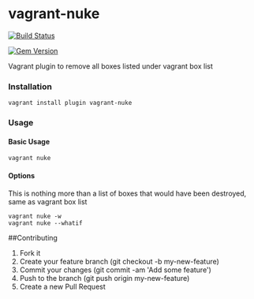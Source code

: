vagrant-nuke
========
[![Build Status](https://travis-ci.org/n00bworks/vagrant-nuke.svg)](https://travis-ci.org/n00bworks/vagrant-nuke)

[![Gem Version](https://badge.fury.io/rb/vagrant-nuke.svg)](http://badge.fury.io/rb/vagrant-nuke)

Vagrant plugin to remove all boxes listed under vagrant box list

### Installation

    vagrant install plugin vagrant-nuke

### Usage

#### Basic Usage

    vagrant nuke

#### Options

  This is nothing more than a list of boxes that would have been destroyed, same as vagrant box list

    vagrant nuke -w
    vagrant nuke --whatif

##Contributing

 1. Fork it
 2. Create your feature branch (git checkout -b my-new-feature)
 3. Commit your changes (git commit -am 'Add some feature')
 4. Push to the branch (git push origin my-new-feature)
 5. Create a new Pull Request
